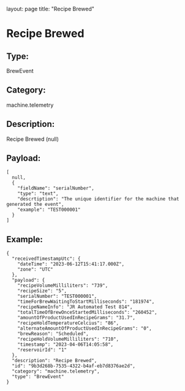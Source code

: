 layout: page
title: "Recipe Brewed"

# Recipe Brewed

## Type:

BrewEvent

## Category:

machine.telemetry

## Description: 

Recipe Brewed (null)

## Payload:

```
[
  null,
  {
    "fieldName": "serialNumber",
    "type": "text",
    "descrtiption": "The unique identifier for the machine that generated the event",
    "example": "TEST000001"
  }
]
```

## Example:

```
{
  "receivedTimestampUtc": {
    "dateTime": "2023-06-12T15:41:17.000Z",
    "zone": "UTC"
  },
  "payload": {
    "recipeVolumeMilliliters": "739",
    "recipeSize": "5",
    "serialNumber": "TEST000001",
    "timeForBrewWaitingToStartMilliseconds": "181974",
    "recipeNameInfo": "JR Automated Test 814",
    "totalTimeOfBrewOnceStartedMilliseconds": "260452",
    "amountOfProductUsedInRecipeGrams": "31.7",
    "recipeHoldTemperatureCelcius": "86",
    "alternateAmountOfProductUsedInRecipeGrams": "0",
    "brewReason": "Scheduled",
    "recipeHoldVolumeMilliliters": "710",
    "timestamp": "2023-04-06T14:05:58",
    "reservoirId": "1"
  },
  "description": "Recipe Brewed",
  "id": "9b3d268b-7535-4322-b4af-eb7d8376ae2d",
  "category": "machine.telemetry",
  "type": "BrewEvent"
}
```
